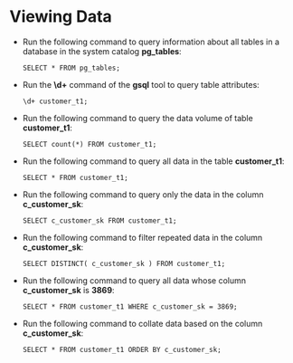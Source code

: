 # Viewing Data<a name="EN-US_TOPIC_0242370188"></a>

-   Run the following command to query information about all tables in a database in the system catalog  **pg\_tables**:

    ```
    SELECT * FROM pg_tables;
    ```

-   Run the  **\\d+**  command of the  **gsql**  tool to query table attributes:

    ```
    \d+ customer_t1;
    ```

-   Run the following command to query the data volume of table  **customer\_t1**:

    ```
    SELECT count(*) FROM customer_t1;
    ```

-   Run the following command to query all data in the table  **customer\_t1**:

    ```
    SELECT * FROM customer_t1;
    ```

-   Run the following command to query only the data in the column  **c\_customer\_sk**:

    ```
    SELECT c_customer_sk FROM customer_t1;
    ```

-   Run the following command to filter repeated data in the column  **c\_customer\_sk**:

    ```
    SELECT DISTINCT( c_customer_sk ) FROM customer_t1;
    ```

-   Run the following command to query all data whose column  **c\_customer\_sk**  is  **3869**:

    ```
    SELECT * FROM customer_t1 WHERE c_customer_sk = 3869;
    ```

-   Run the following command to collate data based on the column  **c\_customer\_sk**:

    ```
    SELECT * FROM customer_t1 ORDER BY c_customer_sk;
    ```


